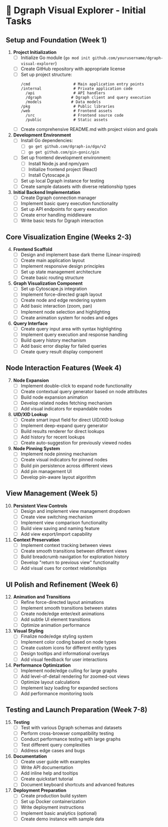 # 🌌 Dgraph Visual Explorer - Initial Tasks

## Setup and Foundation (Week 1)

1. **Project Initialization**
   - [ ] Initialize Go module (`go mod init github.com/yourusername/dgraph-visual-explorer`)
   - [ ] Create GitHub repository with appropriate license
   - [ ] Set up project structure:
     ```
     /cmd                   # Main application entry points
     /internal              # Private application code
       /api                 # API handlers
       /dgraph             # Dgraph client and query execution
       /models             # Data models
     /pkg                   # Public libraries
     /web                   # Frontend assets
       /src                 # Frontend source code
       /public              # Static assets
     ```
   - [ ] Create comprehensive README.md with project vision and goals

2. **Development Environment**
   - [ ] Install Go dependencies:
     - [ ] `go get github.com/dgraph-io/dgo/v2`
     - [ ] `go get github.com/gin-gonic/gin`
   - [ ] Set up frontend development environment:
     - [ ] Install Node.js and npm/yarn
     - [ ] Initialize frontend project (React)
     - [ ] Install Cytoscape.js
   - [ ] Set up local Dgraph instance for testing
   - [ ] Create sample datasets with diverse relationship types

3. **Initial Backend Implementation**
   - [ ] Create Dgraph connection manager
   - [ ] Implement basic query execution functionality
   - [ ] Set up API endpoints for query execution
   - [ ] Create error handling middleware
   - [ ] Write basic tests for Dgraph interaction

## Core Visualization Engine (Weeks 2-3)

4. **Frontend Scaffold**
   - [ ] Design and implement base dark theme (Linear-inspired)
   - [ ] Create main application layout
   - [ ] Implement responsive design principles
   - [ ] Set up state management architecture
   - [ ] Create basic routing structure

5. **Graph Visualization Component**
   - [ ] Set up Cytoscape.js integration
   - [ ] Implement force-directed graph layout
   - [ ] Create node and edge rendering system
   - [ ] Add basic interaction (zoom, pan)
   - [ ] Implement node selection and highlighting
   - [ ] Create animation system for nodes and edges

6. **Query Interface**
   - [ ] Create query input area with syntax highlighting
   - [ ] Implement query execution and response handling
   - [ ] Build query history mechanism
   - [ ] Add basic error display for failed queries
   - [ ] Create query result display component

## Node Interaction Features (Week 4)

7. **Node Expansion**
   - [ ] Implement double-click to expand node functionality
   - [ ] Create contextual query generator based on node attributes
   - [ ] Build node expansion animation
   - [ ] Develop related nodes fetching mechanism
   - [ ] Add visual indicators for expandable nodes

8. **UID/XID Lookup**
   - [ ] Create smart input field for direct UID/XID lookup
   - [ ] Implement deep-expand query generator
   - [ ] Build results renderer for direct lookups
   - [ ] Add history for recent lookups
   - [ ] Create auto-suggestion for previously viewed nodes

9. **Node Pinning System**
   - [ ] Implement node pinning mechanism
   - [ ] Create visual indicators for pinned nodes
   - [ ] Build pin persistence across different views
   - [ ] Add pin management UI
   - [ ] Develop pin-aware layout algorithm

## View Management (Week 5)

10. **Persistent View Controls**
    - [ ] Design and implement view management dropdown
    - [ ] Create view switching mechanism
    - [ ] Implement view comparison functionality
    - [ ] Build view saving and naming feature
    - [ ] Add view export/import capability

11. **Context Preservation**
    - [ ] Implement context tracking between views
    - [ ] Create smooth transitions between different views
    - [ ] Build breadcrumb navigation for exploration history
    - [ ] Develop "return to previous view" functionality
    - [ ] Add visual cues for context relationships

## UI Polish and Refinement (Week 6)

12. **Animation and Transitions**
    - [ ] Refine force-directed layout animations
    - [ ] Implement smooth transitions between states
    - [ ] Create node/edge enter/exit animations
    - [ ] Add subtle UI element transitions
    - [ ] Optimize animation performance

13. **Visual Styling**
    - [ ] Finalize node/edge styling system
    - [ ] Implement color coding based on node types
    - [ ] Create custom icons for different entity types
    - [ ] Design tooltips and informational overlays
    - [ ] Add visual feedback for user interactions

14. **Performance Optimization**
    - [ ] Implement node/edge culling for large graphs
    - [ ] Add level-of-detail rendering for zoomed-out views
    - [ ] Optimize layout calculations
    - [ ] Implement lazy loading for expanded sections
    - [ ] Add performance monitoring tools

## Testing and Launch Preparation (Week 7-8)

15. **Testing**
    - [ ] Test with various Dgraph schemas and datasets
    - [ ] Perform cross-browser compatibility testing
    - [ ] Conduct performance testing with large graphs
    - [ ] Test different query complexities
    - [ ] Address edge cases and bugs

16. **Documentation**
    - [ ] Create user guide with examples
    - [ ] Write API documentation
    - [ ] Add inline help and tooltips
    - [ ] Create quickstart tutorial
    - [ ] Document keyboard shortcuts and advanced features

17. **Deployment Preparation**
    - [ ] Create production build system
    - [ ] Set up Docker containerization
    - [ ] Write deployment instructions
    - [ ] Implement basic analytics (optional)
    - [ ] Create demo instance with sample data